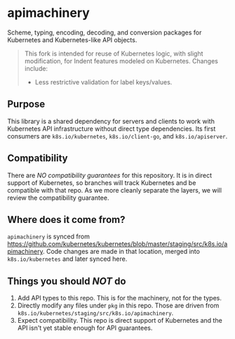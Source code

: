 # apimachinery

Scheme, typing, encoding, decoding, and conversion packages for Kubernetes and Kubernetes-like API objects.

> This fork is intended for reuse of Kubernetes logic, with slight modification, for Indent features modeled on Kubernetes. Changes include:
>
> + Less restrictive validation for label keys/values.


## Purpose

This library is a shared dependency for servers and clients to work with Kubernetes API infrastructure without direct
type dependencies. Its first consumers are `k8s.io/kubernetes`, `k8s.io/client-go`, and `k8s.io/apiserver`.


## Compatibility

There are *NO compatibility guarantees* for this repository. It is in direct support of Kubernetes, so branches
will track Kubernetes and be compatible with that repo. As we more cleanly separate the layers, we will review the
compatibility guarantee.


## Where does it come from?

`apimachinery` is synced from https://github.com/kubernetes/kubernetes/blob/master/staging/src/k8s.io/apimachinery.
Code changes are made in that location, merged into `k8s.io/kubernetes` and later synced here.


## Things you should *NOT* do

 1. Add API types to this repo. This is for the machinery, not for the types.
 2. Directly modify any files under `pkg` in this repo. Those are driven from `k8s.io/kubernetes/staging/src/k8s.io/apimachinery`.
 3. Expect compatibility. This repo is direct support of Kubernetes and the API isn't yet stable enough for API guarantees.
